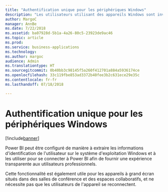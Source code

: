 ```yaml
---
title: "Authentification unique pour les périphériques Windows"
description: "Les utilisateurs utilisant des appareils Windows sont invités à ouvrir une session sur l'appareil et à fournir leurs informations d'identification."
author: MargoC
manager: AnnBe
ms.date: 7/22/2018
ms.assetid: ba07928d-5b1a-4a26-80c5-23923de9ac46
ms.topic: article
ms.prod: 
ms.service: business-applications
ms.technology: 
ms.author: margoc
audience: Admin
ms.translationtype: HT
ms.sourcegitcommit: 0b40bb3c98145f5a260f412701a884a5936174ce
ms.openlocfilehash: 33c119fbe853ad3372b40fee3b2c631ece29e35c
ms.contentlocale: fr-fr
ms.lasthandoff: 07/18/2018

---
```

# <a name="single-sign-on-for-windows-devices"></a>Authentification unique pour les périphériques Windows 


[!include[banner](../../../includes/banner.md)]

Power BI peut être configuré de manière à extraire les informations d'identification de l'utilisateur sur le système d'exploitation Windows et à les utiliser pour se connecter à Power BI afin de fournir une expérience transparente aux utilisateurs professionnels. 

Cette fonctionnalité est également utile pour les appareils à grand écran situés dans des salles de conférence et des espaces collaboratifs, et ne nécessite pas que les utilisateurs de l'appareil se reconnectent.


